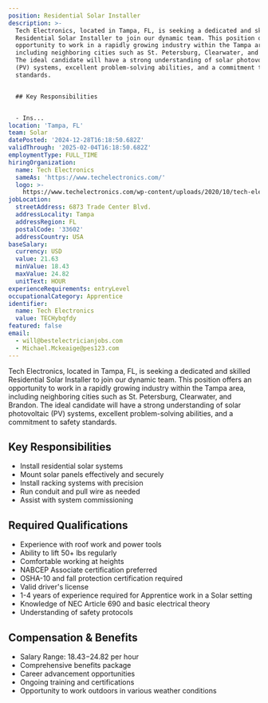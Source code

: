 ```yaml
---
position: Residential Solar Installer
description: >-
  Tech Electronics, located in Tampa, FL, is seeking a dedicated and skilled
  Residential Solar Installer to join our dynamic team. This position offers an
  opportunity to work in a rapidly growing industry within the Tampa area,
  including neighboring cities such as St. Petersburg, Clearwater, and Brandon.
  The ideal candidate will have a strong understanding of solar photovoltaic
  (PV) systems, excellent problem-solving abilities, and a commitment to safety
  standards. 


  ## Key Responsibilities


  - Ins...
location: 'Tampa, FL'
team: Solar
datePosted: '2024-12-28T16:18:50.682Z'
validThrough: '2025-02-04T16:18:50.682Z'
employmentType: FULL_TIME
hiringOrganization:
  name: Tech Electronics
  sameAs: 'https://www.techelectronics.com/'
  logo: >-
    https://www.techelectronics.com/wp-content/uploads/2020/10/tech-electronics-logo.png
jobLocation:
  streetAddress: 6873 Trade Center Blvd.
  addressLocality: Tampa
  addressRegion: FL
  postalCode: '33602'
  addressCountry: USA
baseSalary:
  currency: USD
  value: 21.63
  minValue: 18.43
  maxValue: 24.82
  unitText: HOUR
experienceRequirements: entryLevel
occupationalCategory: Apprentice
identifier:
  name: Tech Electronics
  value: TECHybqfdy
featured: false
email:
  - will@bestelectricianjobs.com
  - Michael.Mckeaige@pes123.com
---
```




Tech Electronics, located in Tampa, FL, is seeking a dedicated and skilled Residential Solar Installer to join our dynamic team. This position offers an opportunity to work in a rapidly growing industry within the Tampa area, including neighboring cities such as St. Petersburg, Clearwater, and Brandon. The ideal candidate will have a strong understanding of solar photovoltaic (PV) systems, excellent problem-solving abilities, and a commitment to safety standards. 

## Key Responsibilities

- Install residential solar systems
- Mount solar panels effectively and securely
- Install racking systems with precision
- Run conduit and pull wire as needed
- Assist with system commissioning

## Required Qualifications

- Experience with roof work and power tools
- Ability to lift 50+ lbs regularly
- Comfortable working at heights
- NABCEP Associate certification preferred
- OSHA-10 and fall protection certification required
- Valid driver's license
- 1-4 years of experience required for Apprentice work in a Solar setting
- Knowledge of NEC Article 690 and basic electrical theory
- Understanding of safety protocols

## Compensation & Benefits

- Salary Range: $18.43-$24.82 per hour
- Comprehensive benefits package
- Career advancement opportunities
- Ongoing training and certifications
- Opportunity to work outdoors in various weather conditions